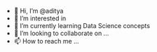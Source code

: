 - 👋 Hi, I’m @aditya
- 👀 I’m interested in 
- 🌱 I’m currently learning Data Science concepts
- 💞️ I’m looking to collaborate on ...
- 📫 How to reach me ...

<!---
aadi31121992/aadi31121992 is a ✨ special ✨ repository because its `README.md` (this file) appears on your GitHub profile.
You can click the Preview link to take a look at your changes.
--->
